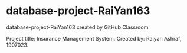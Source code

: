 # database-project-RaiYan163
database-project-RaiYan163 created by GitHub Classroom

Project title: Insurance Management System.
Created by: Raiyan Ashraf, 1907023.
